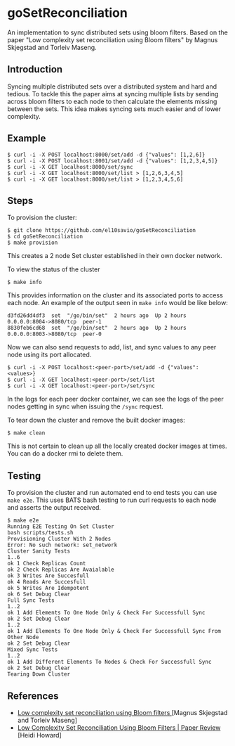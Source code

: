 # goSetReconciliation

An implementation to sync distributed sets using bloom filters. Based on the paper "Low complexity set reconciliation using Bloom filters" by Magnus Skjegstad and Torleiv Maseng.

## Introduction

Syncing multiple distributed sets over a distributed system and hard and tedious. To tackle this the paper aims at syncing multiple lists by sending across bloom filters to each node to then calculate the elements missing between the sets. This idea makes syncing sets much easier and of lower complexity.

## Example

```
$ curl -i -X POST localhost:8000/set/add -d {"values": [1,2,6]}
$ curl -i -X POST localhost:8001/set/add -d {"values": [1,2,3,4,5]}
$ curl -i -X GET localhost:8000/set/sync
$ curl -i -X GET localhost:8000/set/list > [1,2,6,3,4,5]
$ curl -i -X GET localhost:8000/set/list > [1,2,3,4,5,6]
```

## Steps

To provision the cluster:

```
$ git clone https://github.com/el10savio/goSetReconciliation
$ cd goSetReconciliation
$ make provision
```

This creates a 2 node Set cluster established in their own docker network.

To view the status of the cluster

```
$ make info
```

This provides information on the cluster and its associated ports to access each node. An example of the output seen in `make info` would be like below:

```
d3fd26dd4df3  set  "/go/bin/set"  2 hours ago  Up 2 hours  0.0.0.0:8004->8080/tcp  peer-1
8830feb6cd68  set  "/go/bin/set"  2 hours ago  Up 2 hours  0.0.0.0:8003->8080/tcp  peer-0
```


Now we can also send requests to add, list, and sync values to any peer node using its port allocated.

```
$ curl -i -X POST localhost:<peer-port>/set/add -d {"values": <values>}
$ curl -i -X GET localhost:<peer-port>/set/list
$ curl -i -X GET localhost:<peer-port>/set/sync
```

In the logs for each peer docker container, we can see the logs of the peer nodes getting in sync when issuing the `/sync` request.

To tear down the cluster and remove the built docker images:

```
$ make clean
```

This is not certain to clean up all the locally created docker images at times. You can do a docker rmi to delete them.

## Testing

To provision the cluster and run automated end to end tests you can use `make e2e`. This uses BATS bash testing to run curl requests to each node and asserts the output received.

```
$ make e2e
Running E2E Testing On Set Cluster
bash scripts/tests.sh
Provisioning Cluster With 2 Nodes
Error: No such network: set_network
Cluster Sanity Tests
1..6
ok 1 Check Replicas Count
ok 2 Check Replicas Are Avaialable
ok 3 Writes Are Succesfull
ok 4 Reads Are Succesfull
ok 5 Writes Are Idempotent
ok 6 Set Debug Clear
Full Sync Tests
1..2
ok 1 Add Elements To One Node Only & Check For Successfull Sync
ok 2 Set Debug Clear
1..2
ok 1 Add Elements To One Node Only & Check For Successfull Sync From Other Node
ok 2 Set Debug Clear
Mixed Sync Tests
1..2
ok 1 Add Different Elements To Nodes & Check For Successfull Sync
ok 2 Set Debug Clear
Tearing Down Cluster
```

## References

- [ Low complexity set reconciliation using Bloom filters ](https://dl.acm.org/doi/10.1145/1998476.1998483) [Magnus Skjegstad and Torleiv Maseng]
- [ Low Complexity Set Reconciliation Using Bloom Filters | Paper Review ](https://www.youtube.com/watch?v=xuddEiu-t-8) [Heidi Howard]
